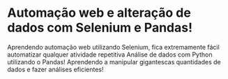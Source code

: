 # Automação web e alteração de dados com Selenium e Pandas!


Aprendendo automação web utilizando Selenium, fica extremamente fácil automatizar qualquer atividade repetitiva
Análise de dados com Python utilizando o Pandas! Aprendendo a manipular gigantescas quantidades de dados e fazer análises eficientes!

